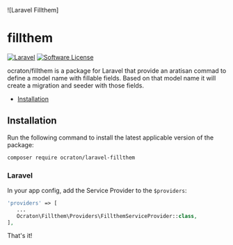 ![Laravel Fillthem]

# fillthem

[![Laravel][ico-laravel]][link-laravel]
[![Software License][ico-license]](LICENSE.md)

ocraton/fillthem is a package for Laravel that provide an aratisan commad to define a model name with fillable fields. Based on that model name it will create a migration and seeder with those fields.


- [Installation](#installation)


## Installation

Run the following command to install the latest applicable version of the package:

```bash
composer require ocraton/laravel-fillthem
```


### Laravel

In your app config, add the Service Provider to the `$providers`:

 ```php
'providers' => [
    ...
    Ocraton\Fillthem\Providers\FillthemServiceProvider::class,
],
```


That's it!



[ico-laravel]: https://img.shields.io/static/v1?label=laravel&message=%E2%89%A56.0&color=ff2d20&logo=laravel&style=flat-square
[ico-license]: https://img.shields.io/badge/license-MIT-brightgreen.svg?style=flat-square

[link-laravel]: https://laravel.com